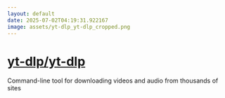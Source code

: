 ```yaml
---
layout: default
date: 2025-07-02T04:19:31.922167
image: assets/yt-dlp_yt-dlp_cropped.png
---
```


# [yt-dlp/yt-dlp](https://github.com/yt-dlp/yt-dlp)

Command-line tool for downloading videos and audio from thousands of sites
